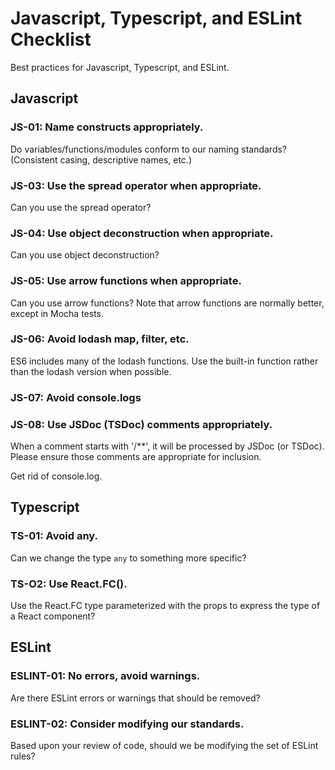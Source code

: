# Javascript, Typescript, and ESLint Checklist

Best practices for Javascript, Typescript, and ESLint.

## Javascript

### JS-01: Name constructs appropriately.

Do variables/functions/modules conform to our naming standards? (Consistent casing, descriptive names, etc.)

### JS-03: Use the spread operator when appropriate.

Can you use the spread operator?

### JS-04: Use object deconstruction when appropriate.

Can you use object deconstruction?

### JS-05: Use arrow functions when appropriate.

Can you use arrow functions? Note that arrow functions are normally better, except in Mocha tests.

### JS-06: Avoid lodash map, filter, etc.

ES6 includes many of the lodash functions. Use the built-in function rather than the lodash version when possible.

### JS-07: Avoid console.logs

### JS-08: Use JSDoc (TSDoc) comments appropriately.

When a comment starts with '/**', it will be processed by JSDoc (or TSDoc). Please ensure those comments are appropriate for inclusion.

Get rid of console.log.

## Typescript

### TS-01: Avoid any.

Can we change the type `any` to something more specific?

### TS-O2: Use React.FC().

Use the React.FC type parameterized with the props to express the type of a React component?

## ESLint

### ESLINT-01: No errors, avoid warnings.

Are there ESLint errors or warnings that should be removed?

### ESLINT-02: Consider modifying our standards.

Based upon your review of code, should we be modifying the set of ESLint rules?


